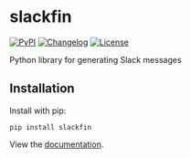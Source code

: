 # slackfin

[![PyPI](https://img.shields.io/pypi/v/slackfin.svg)](https://pypi.org/project/slackfin/)
[![Changelog](https://img.shields.io/github/v/release/caltechads/slackfin?include_prereleases&label=changelog)](https://github.com/caltechads/slackfin/releases)
[![License](https://img.shields.io/badge/license-MIT-blue.svg)](https://github.com/caltechads/slackfin/blob/master/LICENSE)

Python library for generating Slack messages

## Installation

Install with pip:

    pip install slackfin

View the [documentation](https://slackfin.readthedocs.io/en/latest/).

